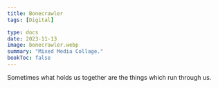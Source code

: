 ```yaml
---
title: Bonecrawler
tags: [Digital]

type: docs
date: 2023-11-13
image: bonecrawler.webp
summary: "Mixed Media Collage."
bookToc: false
---
```


Sometimes what holds us together are the things which run through us.